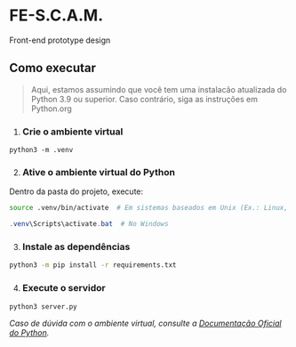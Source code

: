 # FE-S.C.A.M.
Front-end prototype design

## Como executar

> Aqui, estamos assumindo que você tem uma instalacão atualizada do Python 3.9 ou superior. Caso contrário, siga as instruções em Python.org 

1. ### Crie o ambiente virtual
```
python3 -m .venv
```

2. ### Ative o ambiente virtual do Python
Dentro da pasta do projeto, execute:

```bash
source .venv/bin/activate  # Em sistemas baseados em Unix (Ex.: Linux, Mac, *BSD)
```
```powershell
.venv\Scripts\activate.bat  # No Windows
```

3. ### Instale as dependências
```bash
python3 -m pip install -r requirements.txt
```

4. ### Execute o servidor
```bash
python3 server.py
```



_Caso de dúvida com o ambiente virtual, consulte a [Documentação Oficial do Python](https://docs.python.org/3/tutorial/venv.html)._
